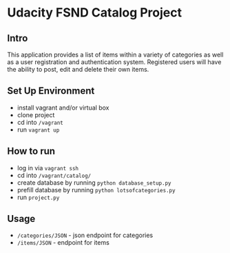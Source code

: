 # Udacity FSND Catalog Project

## Intro

This application provides a list of items within a variety of categories as well as a user registration and authentication system.
Registered users will have the ability to post, edit and delete their own items.

## Set Up Environment

- install vagrant and/or virtual box
- clone project
- cd into `/vagrant`
- run `vagrant up`

## How to run

- log in via `vagrant ssh`
- cd into `/vagrant/catalog/`
- create database by running `python database_setup.py`
- prefill database by running `python lotsofcategories.py`
- run `project.py`

## Usage
- `/categories/JSON` - json endpoint for categories
- `/items/JSON` - endpoint for items